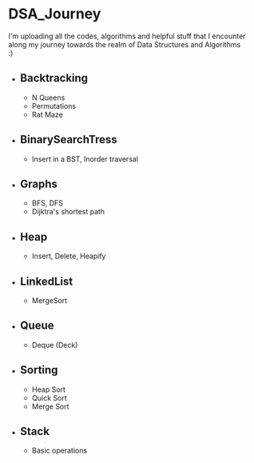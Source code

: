 # DSA_Journey
I'm uploading all the codes, algorithms and helpful stuff that I encounter along my journey towards the realm of Data Structures and Algorithms\
:)

* ## Backtracking
  - N Queens
  - Permutations
  - Rat Maze

* ## BinarySearchTress
  - Insert in a BST, Inorder traversal

* ## Graphs
  - BFS, DFS
  - Dijktra's shortest path

* ## Heap
  - Insert, Delete, Heapify

* ## LinkedList
  - MergeSort

* ## Queue
  - Deque (Deck)

* ## Sorting
  - Heap Sort
  - Quick Sort
  - Merge Sort

* ## Stack
  - Basic operations
